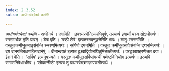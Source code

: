 ```yaml
---
index: 2.3.52
sutra: अधीगर्थदयेशां कर्मणि

---
```

_अधीगर्थदयेशां कर्मणि_ - अधीगर्थ । एषामिति ।इक्स्मरणे॑नित्यमधिपूर्वः, तस्यार्थ इवार्थों यस्य सोऽधीगर्थः । स्मरणार्थक इति यावत् । शेष इति । 'षष्ठी शेषे' इत्यतस्तदनुवृत्तेरिति भावः । मातुः स्मरणमिति । वस्तुतःकर्मीभूतमातृसंबन्धि स्मरणमित्यर्थः । सर्पिषो दयनमिति । वस्तुतः कर्मींभूतसर्पिःसंबन्धि दयनमित्यर्थः ।दय दानगतिरक्षणहिंसादानेषु॑ । दीनान्दयते इत्यत्र दुःखाद्वियोजयितुमिच्छतीत्यर्थः । परदुःखापहरणेच्छा दया । ईशनं वेति । 'सर्पिष' इत्यनुषज्यते । वस्तुतः कर्मीभूतसर्पिःसंबन्धी यथेष्टविनियोग इत्यर्थः । इदमपि समासनिषेधार्थमेव । 'लोकानीष्टे' इत्यत्र तु यथास्वेच्छमाज्ञापयतीत्यर्थः । 